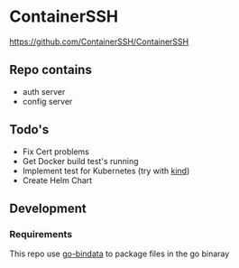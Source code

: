 # ContainerSSH
https://github.com/ContainerSSH/ContainerSSH

## Repo contains
- auth server
- config server

## Todo's
- Fix Cert problems
- Get Docker build test's running
- Implement test for Kubernetes (try with [kind](https://kind.sigs.k8s.io/docs/user/quick-start/))
- Create Helm Chart

## Development
### Requirements
This repo use [go-bindata](https://github.com/go-bindata/go-bindata) to package files in the go binaray
